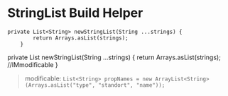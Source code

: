 StringList Build Helper
=======================

```
private List<String> newStringList(String ...strings) {
        return Arrays.asList(strings);
    }
```
private List<String> newStringList(String ...strings) {
        return Arrays.asList(strings); //IMmodificable
    }


> modificable:
`List<String> propNames = new ArrayList<String>(Arrays.asList("type", "standort", "name"));`